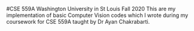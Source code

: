 #CSE 559A Washington University in St Louis Fall 2020
This are my implementation of basic Computer Vision codes which I wrote during my coursework for CSE 559A taught by Dr Ayan Chakrabarti.
